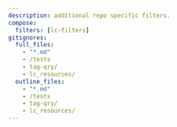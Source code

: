```yaml
---
description: additional repo specific filters.
compose:
  filters: [lc-filters]
gitignores:
  full_files:
    - "*.md"
    - /tests
    - tag-qry/
    - lc_resources/
  outline_files:
    - "*.md"
    - /tests
    - tag-qry/
    - lc_resources/
---
```

